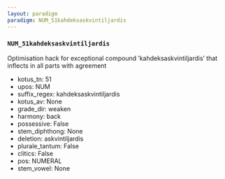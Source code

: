 ```yaml
---
layout: paradigm
paradigm: NUM_51kahdeksaskvintiljardis
---
```

### ` NUM_51kahdeksaskvintiljardis `

Optimisation hack for exceptional compound ’kahdeksaskvintiljardis’ that inflects in all parts with agreement
* kotus_tn: 51
* upos: NUM
* suffix_regex: kahdeksaskvintiljardis
* kotus_av: None
* grade_dir: weaken
* harmony: back
* possessive: False
* stem_diphthong: None
* deletion: askvintiljardis
* plurale_tantum: False
* clitics: False
* pos: NUMERAL
* stem_vowel: None
